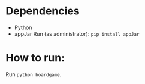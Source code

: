 # Dependencies
- Python
- appJar
  Run (as administrator): `pip install appJar`

# How to run:
Run `python boardgame`.

